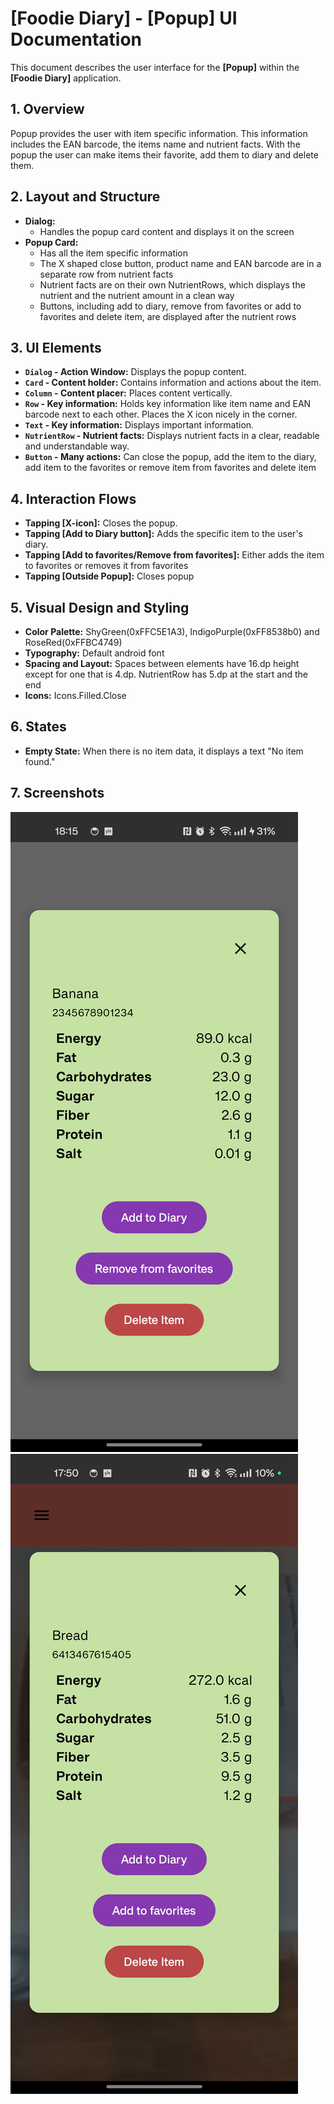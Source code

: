 # [Foodie Diary] - [Popup] UI Documentation

This document describes the user interface for the **[Popup]** within the **[Foodie Diary]** application.

## 1. Overview

Popup provides the user with item specific information. This information includes the EAN barcode,
the items name and nutrient facts. With the popup the user can make items their favorite, 
add them to diary and delete them.

## 2. Layout and Structure

*   **Dialog:**
    * Handles the popup card content and displays it on the screen 
*   **Popup Card:**
    *   Has all the item specific information
    *   The X shaped close button, product name and EAN barcode are in a separate row from nutrient facts
    *   Nutrient facts are on their own NutrientRows, which displays the nutrient and the nutrient amount in a clean way
    *   Buttons, including add to diary, remove from favorites or add to favorites and delete item, are displayed after the nutrient rows

## 3. UI Elements

*   **`Dialog` - Action Window:** Displays the popup content.
*   **`Card` - Content holder:** Contains information and actions about the item.
*   **`Column` - Content placer:** Places content vertically.
*   **`Row` - Key information:** Holds key information like item name and EAN barcode next to each other. Places the X icon nicely in the corner.
*   **`Text` - Key information:** Displays important information.
*   **`NutrientRow` - Nutrient facts:** Displays nutrient facts in a clear, readable and understandable way.
*   **`Button` - Many actions:** Can close the popup, add the item to the diary, add item to the favorites or remove item from favorites and delete item

## 4. Interaction Flows

*   **Tapping [X-icon]:** Closes the popup.
*   **Tapping [Add to Diary button]:** Adds the specific item to the user's diary.
*   **Tapping [Add to favorites/Remove from favorites]:** Either adds the item to favorites or removes it from favorites
*   **Tapping [Outside Popup]:** Closes popup

## 5. Visual Design and Styling

*   **Color Palette:** ShyGreen(0xFFC5E1A3), IndigoPurple(0xFF8538b0) and RoseRed(0xFFBC4749)
*   **Typography:** Default android font
*   **Spacing and Layout:** Spaces between elements have 16.dp height except for one that is 4.dp. NutrientRow has 5.dp at the start and the end
*   **Icons:** Icons.Filled.Close

## 6. States

*   **Empty State:** When there is no item data, it displays a text "No item found."

## 7. Screenshots

![popupView1](/docs/images/popup1.png)
![popupView2](/docs/images/popup2.jpg)

